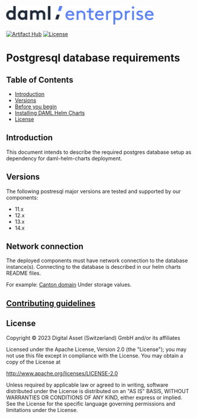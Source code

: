<img src="./images/daml-enterprise-logo.svg" width="400px">

[![Artifact Hub](https://img.shields.io/endpoint?url=https://artifacthub.io/badge/repository/digital-asset)](https://artifacthub.io/packages/search?repo=digital-asset)
[![License](https://img.shields.io/badge/License-Apache%202.0-blue.svg)](./LICENSE)

# Postgresql database requirements


## Table of Contents

- [Introduction](#introduction)
- [Versions](#versions)
- [Before you begin](#before-you-begin)
- [Installing DAML Helm Charts](#installing-daml-helm-charts)
- [License](#license)

## Introduction

This document intends to describe the required postgres database setup as dependency for daml-helm-charts deployment.

## Versions

The following postresql major versions are tested and supported by our components:
- 11.x
- 12.x
- 13.x
- 14.x

## Network connection

The deployed components must have network connection to the database instance(s).
Connecting to the database is described in our helm charts README files.

For example:
[Canton domain](https://github.com/digital-asset/daml-helm-charts/tree/main/charts/canton-domain#minimum-viable-configuration)
Under storage values.

## [Contributing guidelines](./CONTRIBUTING.md)

## License

Copyright &copy; 2023 Digital Asset (Switzerland) GmbH and/or its affiliates

Licensed under the Apache License, Version 2.0 (the "License");
you may not use this file except in compliance with the License.
You may obtain a copy of the License at

http://www.apache.org/licenses/LICENSE-2.0

Unless required by applicable law or agreed to in writing, software
distributed under the License is distributed on an "AS IS" BASIS,
WITHOUT WARRANTIES OR CONDITIONS OF ANY KIND, either express or implied.
See the License for the specific language governing permissions and
limitations under the License.
